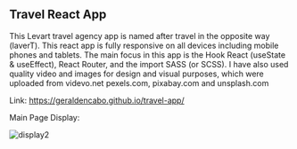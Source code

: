 ## Travel React App

This Levart travel agency app is named after travel in the opposite way (laverT). This react app is fully responsive on all devices including mobile phones and tablets. The main focus in this app is the Hook React (useState & useEffect), React Router, and the import SASS (or SCSS). I have also used quality video and images for design and visual purposes, which were uploaded from videvo.net pexels.com, pixabay.com and unsplash.com 

Link:
https://geraldencabo.github.io/travel-app/

Main Page Display:

![display2](https://user-images.githubusercontent.com/15988182/119529879-7dc49280-bd50-11eb-92a8-be01d75bb233.png)
